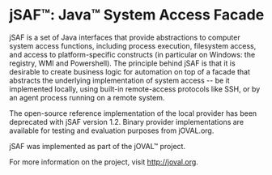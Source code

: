 jSAF&trade;: Java&trade; System Access Facade
=============

jSAF is a set of Java interfaces that provide abstractions to computer system access functions, including process execution, filesystem access, and access to platform-specific constructs (in particular on Windows: the registry, WMI and Powershell). The principle behind jSAF is that it is desirable to create business logic for automation on top of a facade that abstracts the underlying implementation of system access -- be it implemented locally, using built-in remote-access protocols like SSH, or by an agent process running on a remote system.

The open-source reference implementation of the local provider has been deprecated with jSAF version 1.2. Binary provider implementations are available for testing and evaluation purposes from jOVAL.org.

jSAF was implemented as part of the jOVAL&trade; project.

For more information on the project, visit http://joval.org.
